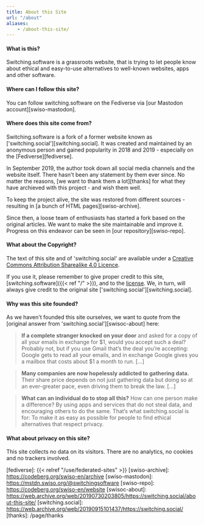```yaml
---
title: About this Site
url: "/about"
aliases:
    - /about-this-site/
---
```

#### What is this?

Switching.software is a grassroots website, that is trying to let people know about ethical and easy-to-use alternatives to well-known websites, apps and other software. 

#### Where can I follow this site?

You can follow switching.software on the Fediverse via [our Mastodon account][swiso-mastodon].

#### Where does this site come from?

Switching.software is a fork of a former website known as ['switching.social'][switching.social]. It was created and maintained by an anonymous person and gained popularity in 2018 and 2019 - especially on the [Fediverse][fediverse].

In September 2019, the author took down all social media channels and the website itself. There hasn't been any statement by them ever since. No matter the reasons, [we want to thank them a lot][thanks] for what they have archieved with this project - and wish them well.

To keep the project alive, the site was restored from different sources - resulting in [a bunch of HTML pages][swiso-archive].

Since then, a loose team of enthusiasts has started a fork based on the original articles. We want to make the site maintainable and improve it. Progress on this endeavor can be seen in [our repository][swiso-repo].

#### What about the Copyright?

The text of this site and of 'switching.social' are available under a [Creative Commons Attribution Sharealike 4.0 Licence][cc]. 

If you use it, please remember to give proper credit to this site, [switching.software]({{< ref "/" >}}), and to the [license][cc]. We, in turn, will always give credit to the original site ['switching.social'][switching.social].

#### Why was this site founded?

As we haven't founded this site ourselves, we want to quote from the [original answer from 'switching.social'][swisoc-about] here:

> **If a complete stranger knocked on your door** and asked for a copy of all your emails in exchange for $1, would you accept such a deal? Probably not, but if you use Gmail that’s the deal you’re accepting: Google gets to read all your emails, and in exchange Google gives you a mailbox that costs about $1 a month to run. [...]

> **Many companies are now hopelessly addicted to gathering data.** Their share price depends on not just gathering data but doing so at an ever-greater pace, even driving them to break the law. [...]

> **What can an individual do to stop all this?** How can one person make a difference? By using apps and services that do not steal data, and encouraging others to do the same. That’s what switching.social is for: To make it as easy as possible for people to find ethical alternatives that respect privacy.

#### What about privacy on this site?

This site collects no data on its visitors. There are no analytics, no cookies and no trackers involved.

[cc]: https://creativecommons.org/licenses/by-sa/4.0/
[fediverse]: {{< relref "/use/federated-sites" >}}
[swiso-archive]: https://codeberg.org/swiso-en/archive
[swiso-mastodon]: https://mstdn.swiso.org/@switchingsoftware
[swiso-repo]: https://codeberg.org/swiso-en/website
[swisoc-about]: https://web.archive.org/web/20190730203805/https://switching.social/about-this-site/
[switching.social]: https://web.archive.org/web/20190915101437/https://switching.social/
[thanks]: /page/thanks